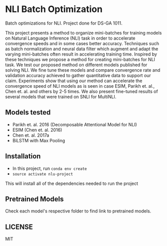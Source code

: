 # NLI Batch Optimization

Batch optimizations for NLI. Project done for DS-GA 1011.

This project presents a method to organize mini-batches for training models on Natural Language Inference (NLI) task in order to accelerate convergence speeds and in some cases better accuracy. Techniques such as batch normalization and neural data filter which augment and adapt the varying mini-batches often result in accelerating training time. Inspired by these techniques we propose a method for creating mini-batches for NLI task. We test our proposed method on different models published for solving NLI. We fine tune these models and compare convergence rate and validation accuracy achieved to gather quantitative data to support our claim. Experiments show that using our method can accelerate the convergence speed of NLI models as is seen in case ESIM, Parikh et. al., Chen et. al. and others by 2-5 times. We also present fine-tuned results of several models that were trained on SNLI for MultiNLI.

## Models tested

- Parikh et. al. 2016 (Decomposable Attentional Model for NLI)
- ESIM (Chen et. al. 2016)
- Chen et. al. 2017a
- BiLSTM with Max Pooling


## Installation

- In this project, run `conda env create`
- `source activate nlu-project`

This will install all of the dependencies needed to run the project

## Pretrained Models

Check each model's respective folder to find link to pretrained models. 

## LICENSE

MIT
